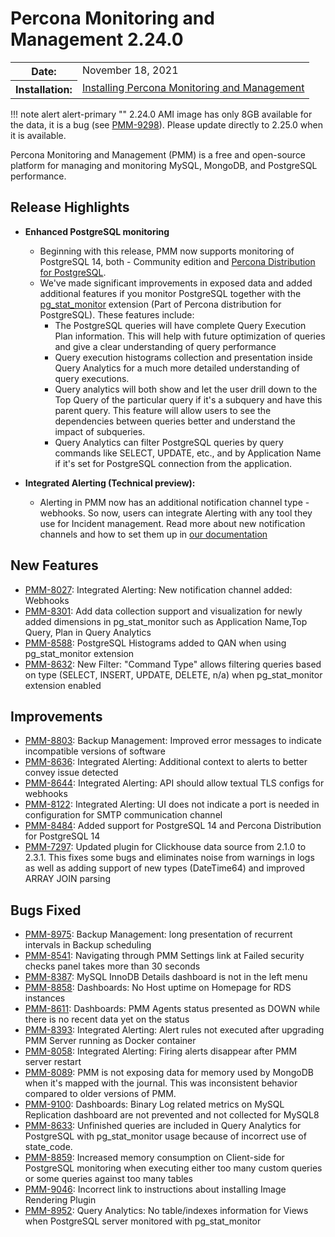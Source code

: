 # Percona Monitoring and Management 2.24.0

<table class="docutils field-list" frame="void" rules="none">
  <colgroup>
    <col class="field-name">
    <col class="field-body">
  </colgroup>
  <tbody valign="top">
    <tr class="field-odd field">
      <th class="field-name">Date:</th>
      <td class="field-body">November 18, 2021</td>
    </tr>
    <tr class="field-even field">
      <th class="field-name">Installation:</th>
      <td class="field-body">
        <a class="reference external" href="https://www.percona.com/software/pmm/quickstart">Installing Percona Monitoring and Management</a></td>
    </tr>
  </tbody>
</table>


!!! note alert alert-primary ""
    2.24.0 AMI image has only 8GB available for the data, it is a bug (see [PMM-9298](https://jira.percona.com/browse/PMM-9298)). Please update directly to 2.25.0  when it is available.

Percona Monitoring and Management (PMM) is a free and open-source platform for managing and monitoring MySQL, MongoDB, and PostgreSQL performance.
## Release Highlights
- **Enhanced PostgreSQL monitoring**
  - Beginning with this release, PMM now supports monitoring of PostgreSQL 14, both - Community edition and [Percona Distribution for PostgreSQL](https://www.percona.com/software/postgresql-distribution).
  - We've made significant improvements in exposed data and added additional features if you monitor PostgreSQL together with the [pg_stat_monitor](https://github.com/percona/pg_stat_monitor) extension (Part of Percona distribution for PostgreSQL). These features include:
    - The PostgreSQL queries will have complete Query Execution Plan information. This will help with future optimization of queries and give a clear understanding of query performance 
    - Query execution histograms collection and presentation inside Query Analytics for a much more detailed understanding of query executions. 
    - Query analytics will both show and let the user drill down to the Top Query of the particular query if it's a subquery and have this parent query. This feature will allow users to see the dependencies between queries better and understand the impact of subqueries. 
    - Query Analytics can filter PostgreSQL queries by query commands like SELECT, UPDATE, etc., and by Application Name if it's set for PostgreSQL connection from the application.


- **Integrated Alerting (Technical preview):**
    - Alerting in PMM now has an additional notification channel type - webhooks. So now, users can integrate Alerting with any tool they use for Incident management.  Read more about new notification channels and how to set them up in [our documentation  ](https://deploy-preview-626--pmm-doc.netlify.app/using/alerting.html#add-a-notification-channel)

## New Features

- [PMM-8027](https://jira.percona.com/browse/PMM-8027): Integrated Alerting: New notification channel added: Webhooks
- [PMM-8301](https://jira.percona.com/browse/PMM-8301): Add data collection support and visualization for newly added dimensions in pg_stat_monitor such as Application Name,Top Query, Plan in Query Analytics
- [PMM-8588](https://jira.percona.com/browse/PMM-8588): PostgreSQL Histograms added to QAN when using pg_stat_monitor extension
- [PMM-8632](https://jira.percona.com/browse/PMM-8632): New Filter: "Command Type" allows filtering queries based on type (SELECT, INSERT, UPDATE, DELETE, n/a) when pg_stat_monitor extension enabled

## Improvements

- [PMM-8803](https://jira.percona.com/browse/PMM-8803): Backup Management: Improved error messages to indicate incompatible versions of software
- [PMM-8636](https://jira.percona.com/browse/PMM-8636): Integrated Alerting: Additional context to alerts to better convey issue detected
- [PMM-8644](https://jira.percona.com/browse/PMM-8644): Integrated Alerting: API should allow textual TLS configs for webhooks
- [PMM-8122](https://jira.percona.com/browse/PMM-8122): Integrated Alerting: UI does not indicate a port is needed in configuration for SMTP communication channel
- [PMM-8484](https://jira.percona.com/browse/PMM-8484): Added support for PostgreSQL 14 and Percona Distribution for PostgreSQL 14
- [PMM-7297](https://jira.percona.com/browse/PMM-7297): Updated plugin for Clickhouse data source  from 2.1.0 to 2.3.1. This fixes some bugs and eliminates noise from warnings in logs as well as adding support of new types (DateTime64) and improved ARRAY JOIN parsing 

## Bugs Fixed

- [PMM-8975](https://jira.percona.com/browse/PMM-8975): Backup Management: long presentation of recurrent intervals in Backup scheduling 
- [PMM-8541](https://jira.percona.com/browse/PMM-8541): Navigating through PMM Settings link at Failed security checks panel takes more than 30 seconds
- [PMM-8387](https://jira.percona.com/browse/PMM-8387): MySQL InnoDB Details dashboard is not in the left menu
- [PMM-8858](https://jira.percona.com/browse/PMM-8858): Dashboards: No Host uptime on Homepage for RDS instances 
- [PMM-8611](https://jira.percona.com/browse/PMM-8611): Dashboards: PMM Agents status presented as DOWN while there is no recent data yet on the status
- [PMM-8393](https://jira.percona.com/browse/PMM-8393): Integrated Alerting: Alert rules not executed after upgrading PMM Server running as Docker container
- [PMM-8058](https://jira.percona.com/browse/PMM-8058): Integrated Alerting: Firing alerts disappear after PMM server restart 
- [PMM-8089](https://jira.percona.com/browse/PMM-8089): PMM is not exposing data for memory used by MongoDB when it's mapped with the journal. This was inconsistent behavior compared to older versions of PMM. 
- [PMM-9100](https://jira.percona.com/browse/PMM-9100): Dashboards: Binary Log related metrics on MySQL Replication dashboard are not prevented and not collected for MySQL8
- [PMM-8633](https://jira.percona.com/browse/PMM-8633): Unfinished queries are included in Query Analytics for PostgreSQL with pg_stat_monitor usage because of incorrect use of state_code. 
- [PMM-8859](https://jira.percona.com/browse/PMM-8859): Increased memory consumption on Client-side for PostgreSQL monitoring when executing either too many custom queries or some queries against too many tables
- [PMM-9046](https://jira.percona.com/browse/PMM-9046): Incorrect link to instructions about installing Image Rendering Plugin
- [PMM-8952](https://jira.percona.com/browse/PMM-8952): Query Analytics: No table/indexes information for Views when PostgreSQL server monitored with pg_stat_monitor
